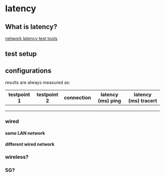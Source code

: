 
# latency

## What is latency?

[network latency test tools](https://www.dnsstuff.com/network-latency-test-tools)

## test setup


## configurations

results are always measured as:

|testpoint 1|testpoint 2   |connection   |latency (ms) ping| latency (ms) tracert  |
|---|---|---|---|---|
|   |   |   |   |   |
|   |   |   |   |   |
|   |   |   |   |   |


### wired

#### same LAN network


#### different wired network


### wireless?


### 5G?
